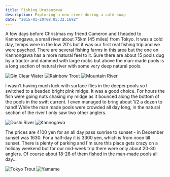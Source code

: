 ```yaml
---
title: Fishing Uratanzawa
description: Exploring a new river during a cold snap
date: "2015-01-20T08:05:32.169Z"
---
```


<p class="mb-2">A few days before Christmas my friend Cameron and I headed to Kannongawa, a small river about 75km (45 miles) from Tokyo. It was a cold day, temps were in the low 20's but it was our first real fishing trip and we were psyched. There are several fishing farms in this area but the one on Kannongawa has a more natural feel to it. Sure there are about 15 pools dug by a tractor and dammed with large rocks but above the man-made pools is a long section of natural river with some very deep natural pools.</p>

![Gin Clear Water](https://fallfish-tenkara-images.s3-us-west-1.amazonaws.com/FfT+-+Uratanzawa/Gin-Clear-Water_Tenkara_Mountain-Stream_Uratanzawa.jpg)
![Rainbow Trout](https://fallfish-tenkara-images.s3-us-west-1.amazonaws.com/FfT+-+Uratanzawa/Rainbow-Trout_Fishing_Japan_Tenkara.jpg)
![Mountain River](https://fallfish-tenkara-images.s3-us-west-1.amazonaws.com/FfT+-+Uratanzawa/Uratanzawa_Fishing_Mountain-River_Tenkara.JPG)


<p class="mt-2 mb-2">I wasn't having much luck with surface flies in the deeper pools so I switched to a beaded bright pink midge. It was a good choice. For hours the fish were going nuts chasing my midge as it bounced along the bottom of the pools in the swift current. I even managed to bring about 1/2 a dozen to hand! While the man made pools were crowded all day long, in the natural section of the river I only saw two other anglers.</p>

![Doshi River](https://fallfish-tenkara-images.s3-us-west-1.amazonaws.com/FfT+-+Uratanzawa/Uratanzawa_Kannogawa_Doshi-River_Tributary_Tokyo-Japan.JPG)
![Kannogawa](https://fallfish-tenkara-images.s3-us-west-1.amazonaws.com/FfT+-+Uratanzawa/Uratanzawa_Kannogawa_Tenkara.jpg)

<p class="mt-2">The prices are 4100 yen for an all day pass sunrise to sunset - in December sunset was 1630. For a half-day it is 3300 yen, which is from noon till sunset. There is plenty of parking and I'm sure this place gets crazy on a holiday weekend but for our mid-week trip there were only about 20-30 anglers. Of course about 18-28 of them fished in the man-made pools all day...</p>

![Tokyo Trout](https://fallfish-tenkara-images.s3-us-west-1.amazonaws.com/FfT+-+Uratanzawa/Uratanzawa_Tokyo-Japan_Tenkara_Trout.jpg)
![Yamame](https://fallfish-tenkara-images.s3-us-west-1.amazonaws.com/FfT+-+Uratanzawa/Yamame_Trout_Uratanzawa_Kannogawa_Doshi-Tributary.jpg)